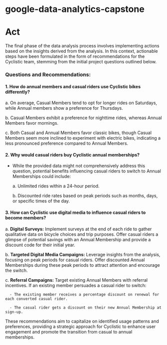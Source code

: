 # google-data-analytics-capstone
# Act

The final phase of the data analysis process involves implementing actions based on the insights derived from the analysis. In this context, actionable steps have been formulated in the form of recommendations for the Cyclistic team, stemming from the initial project questions outlined below.

### Questions and Recommendations:

#### 1. How do annual members and casual riders use Cyclistic bikes differently?

   a. On average, Casual Members tend to opt for longer rides on Saturdays, while Annual members show a preference for Thursdays.

   b. Casual Members exhibit a preference for nighttime rides, whereas Annual Members favor mornings.

   c. Both Casual and Annual Members favor classic bikes, though Casual Members seem more inclined to experiment with electric bikes, indicating a less pronounced preference compared to Annual Members.

#### 2. Why would casual riders buy Cyclistic annual memberships?

   - While the provided data might not comprehensively address this question, potential benefits influencing casual riders to switch to Annual Memberships could include:
   
     a. Unlimited rides within a 24-hour period.
   
     b. Discounted ride rates based on peak periods such as months, days, or specific times of the day.

#### 3. How can Cyclistic use digital media to influence casual riders to become members?

   a. **Digital Surveys:** Implement surveys at the end of each ride to gather qualitative data on bicycle choices and trip purposes. Offer casual riders a glimpse of potential savings with an Annual Membership and provide a discount code for their initial year.

   b. **Targeted Digital Media Campaigns:** Leverage insights from the analysis, focusing on peak periods for casual riders. Offer discounted Annual Memberships during these peak periods to attract attention and encourage the switch.

   c. **Referral Campaigns:** Target existing Annual Members with referral incentives. If an existing member persuades a casual rider to switch:
   
      - The existing member receives a percentage discount on renewal for each converted casual rider.
   
      - The casual rider gets a discount on their new Annual Membership at sign-up.

These recommendations aim to capitalize on identified usage patterns and preferences, providing a strategic approach for Cyclistic to enhance user engagement and promote the transition from casual to annual memberships.
